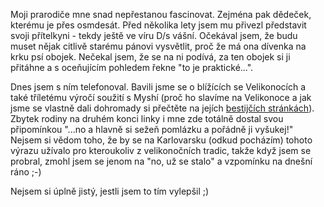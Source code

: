 <!-- dcterms:identifier = riderweblog#45 -->
<!-- dcterms:title = ...a hlavně ji pořádně vyšukej! -->
<!-- np9:categoryId = 2 -->
<!-- x4w:category = Lidé a jiná zvěř -->
<!-- np9:authorId = 1 -->
<!-- np9:authorEmail = michal.valasek@altairis.cz -->
<!-- dcterms:creator = Michal Altair Valášek -->
<!-- dcterms:created = 2003-04-19T20:48:50+02:00 -->
<!-- dcterms:dateAccepted = 2003-04-19T20:48:50+02:00 -->

Moji prarodiče mne snad nepřestanou fascinovat. Zejména pak dědeček, kterému je přes osmdesát. Před několika lety jsem mu přivezl představit svoji přítelkyni - tekdy ještě ve víru D/s vášní. Očekával jsem, že budu muset nějak citlivě starému pánovi vysvětlit, proč že má ona dívenka na krku psí obojek. Nečekal jsem, že se na ni podívá, za ten obojek si ji přitáhne a s oceňujícím pohledem řekne "to je praktické...".

Dnes jsem s ním telefonoval. Bavili jsme se o blížících se Velikonocích a také tříletému výročí soužití s Myshí (proč ho slavíme na Velikonoce a jak jsme se vlastně dali dohromady si přečtěte na jejích [bestijčích stránkách](http://www.bestijka.cz/galerie/bdsm.asp)). Zbytek rodiny na druhém konci linky i mne zde totálně dostal svou připomínkou "...no a hlavně si sežeň pomlázku a pořádně ji vyšukej!" Nejsem si vědom toho, že by se na Karlovarsku (odkud pocházím) tohoto výrazu užívalo pro kteroukoliv z velikonočních tradic, takže když jsem se probral, zmohl jsem se jenom na "no, už se stalo" a vzpomínku na dnešní ráno ;-)

Nejsem si úplně jistý, jestli jsem to tím vylepšil ;)